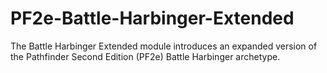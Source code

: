 # PF2e-Battle-Harbinger-Extended
The Battle Harbinger Extended module introduces an expanded version of the Pathfinder Second Edition (PF2e) Battle Harbinger archetype.
